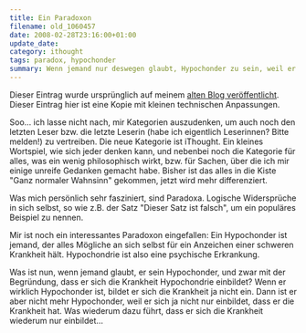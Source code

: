 ```yaml
---
title: Ein Paradoxon
filename: old_1060457
date: 2008-02-28T23:16:00+01:00
update_date:
category: ithought
tags: paradox, hypochonder
summary: Wenn jemand nur deswegen glaubt, Hypochonder zu sein, weil er Hypochonder ist, ist er dann Hypochonder?
---
```

Dieser Eintrag wurde ursprünglich auf meinem [alten Blog veröffentlicht](https://stu.blogger.de/stories/1060457/). Dieser Eintrag hier ist eine Kopie mit kleinen technischen Anpassungen.

Soo… ich lasse nicht nach, mir Kategorien auszudenken, um auch noch den letzten Leser bzw. die letzte Leserin (habe ich eigentlich Leserinnen? Bitte melden!) zu vertreiben.
Die neue Kategorie ist iThought. Ein kleines Wortspiel, wie sich jeder denken kann, und nebenbei noch die Kategorie für alles, was  ein wenig philosophisch wirkt, bzw. für Sachen, über die ich mir einige unreife Gedanken gemacht habe. Bisher ist das alles in die Kiste "Ganz normaler Wahnsinn" gekommen, jetzt wird mehr differenziert.

Was mich persönlich sehr fasziniert, sind Paradoxa. Logische Widersprüche in sich selbst, so wie z.B. der Satz "Dieser Satz ist falsch", um ein populäres Beispiel zu nennen.

Mir ist noch ein interessantes Paradoxon eingefallen: Ein Hypochonder ist jemand, der alles Mögliche an sich selbst für ein Anzeichen einer schweren Krankheit hält. Hypochondrie ist also eine psychische Erkrankung.

Was ist nun, wenn jemand glaubt, er sein Hypochonder, und zwar mit der Begründung, dass er sich die Krankheit Hypochondrie einbildet? Wenn er wirklich Hypochonder ist, bildet er sich die Krankheit ja nicht ein. Dann ist er aber nicht mehr Hypochonder, weil er sich ja nicht nur einbildet, dass er die Krankheit hat. Was wiederum dazu führt, dass er sich die Krankheit wiederum nur einbildet…

